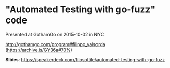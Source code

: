 # "Automated Testing with go-fuzz" code

Presented at GothamGo on 2015-10-02 in NYC

http://gothamgo.com/program#filippo_valsorda 
(https://archive.is/GY36a#70%)

**Slides**: https://speakerdeck.com/filosottile/automated-testing-with-go-fuzz
